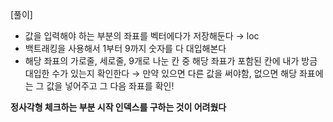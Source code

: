 [풀이]

- 값을 입력해야 하는 부분의 좌표를 벡터에다가 저장해둔다 → loc
- 백트래킹을 사용해서 1부터 9까지 숫자를 다 대입해본다
- 해당 좌표의 가로줄, 세로줄, 9개로 나눈 칸 중 해당 좌표가 포함된 칸에 내가 방금 대입한 수가 있는지 확인한다 → 만약 있으면 다른 값을 써야함, 없으면 해당 좌표에는 그 값을 넣어주고 그 다음 좌표를 확인!

**정사각형 체크하는 부분 시작 인덱스를 구하는 것이 어려웠다**